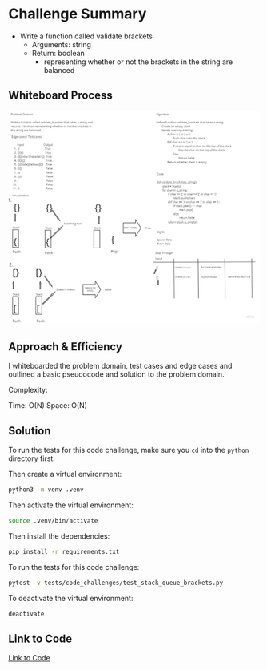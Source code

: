 # Challenge Summary

- Write a function called validate brackets
  - Arguments: string
  - Return: boolean
    - representing whether or not the brackets in the string are balanced

## Whiteboard Process

![Stack Queue Brackets](stack-queue-brackets.jpg)

## Approach & Efficiency

I whiteboarded the problem domain, test cases and edge cases and outlined a basic pseudocode and solution to the problem domain.

Complexity:

Time: O(N)
Space: O(N)

## Solution

To run the tests for this code challenge, make sure you `cd` into the `python` directory first.

Then create a virtual environment:

```bash
python3 -m venv .venv
```

Then activate the virtual environment:

```bash
source .venv/bin/activate
```

Then install the dependencies:

```bash
pip install -r requirements.txt
```

To run the tests for this code challenge:

```bash
pytest -v tests/code_challenges/test_stack_queue_brackets.py
```

To deactivate the virtual environment:

```bash
deactivate
```

## Link to Code

[Link to Code](../../code_challenges/stack_queue_brackets.py)
